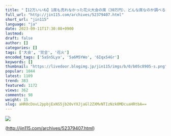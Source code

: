 ```yaml
---
title: "【12万いいね】1席も売れなかった花火大会の席（30万円）、どんな席なのか調べると完全に開始5分くらいのマイクラだと話題にｗｗｗｗｗｗ : オレ的ゲーム速報＠刃"
full_url: "http://jin115.com/archives/52379407.html"
short_url: "jin115"
language: "ja"
date: 2023-09-11T17:30:08+0900
lastmod: 
draft: false
author: []
categories: []
tags: ['大会', '完全', '花火']
encoded_tags: ['5aSn5Lya', '5a6M5YWo', '6Iqx54Gr']
keywords: []
thumbnail: "https://livedoor.blogimg.jp/jin115/imgs/b/0/b05c8905-s.png"
popular: 1044
latest: 1109
trend: 383
featured: 1172
views: 362
comments: 98
weight: 15
slug: aHR0cDovL2ppbjExNS5jb20vYXJjaGl2ZXMvNTIzNzk0MDcuaHRtbA==
---
```


![](https://livedoor.blogimg.jp/jin115/imgs/b/0/b05c8905-s.png)



(http://jin115.com/archives/52379407.html)
